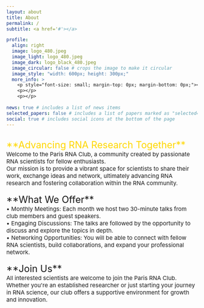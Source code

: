```yaml
---
layout: about
title: About
permalink: /
subtitle: <a href='#'></a>

profile:
  align: right
  image: logo_480.jpeg
  image_light: logo_480.jpeg
  image_dark: logo_black_480.jpeg
  image_circular: false # crops the image to make it circular
  image_style: "width: 600px; height: 300px;"
  more_info: >
    <p style="font-size: small; margin-top: 0px; margin-bottom: 0px;"></p>
    <p></p>
    <p></p>
 
news: true # includes a list of news items
selected_papers: false # includes a list of papers marked as "selected={true}"
social: true # includes social icons at the bottom of the page
---
```

<br>
<span style="font-size: 25px; color: gold;">
**Advancing RNA Research Together** <br>
</span>
<span style="font-size: 15px;">
Welcome to the Paris RNA Club, a community created by passionate RNA scientists for fellow enthusiasts. <br> Our mission is to provide a vibrant space for scientists to share their work, exchange ideas and network, ultimately advancing RNA research and fostering collaboration within the RNA community.<br><br>
</span>
<span style="font-size: 25px; color:purple-color;">
**What We Offer**<br>
</span>
<span style="font-size: 15px;">
•	Monthly Meetings: Each month we host two 30-minute talks from club members and guest speakers.<br>
•	Engaging Discussions: The talks are followed by the opportunity to discuss and explore the topics in depth.<br>
•	Networking Opportunities: You will be able to connect with fellow RNA scientists, build collaborations, and expand your professional network.<br><br>
</span>
<span style="font-size: 25px;">
**Join Us** <br> 
</span>
<span style="font-size: 15px;">
All interested scientists are welcome to join the Paris RNA Club. Whether you're an established researcher or just starting your journey in RNA science, our club offers a supportive environment for growth and innovation.
</span>
<br><br>
